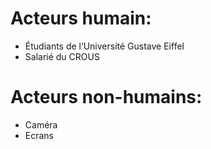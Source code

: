 # Acteurs humain:
- Étudiants de l’Université Gustave Eiffel 
- Salarié du CROUS

# Acteurs non-humains:
- Caméra 
- Ecrans 

